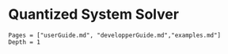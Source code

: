 # Quantized System Solver

```@contents
Pages = ["userGuide.md", "developperGuide.md","examples.md"]
Depth = 1
```







